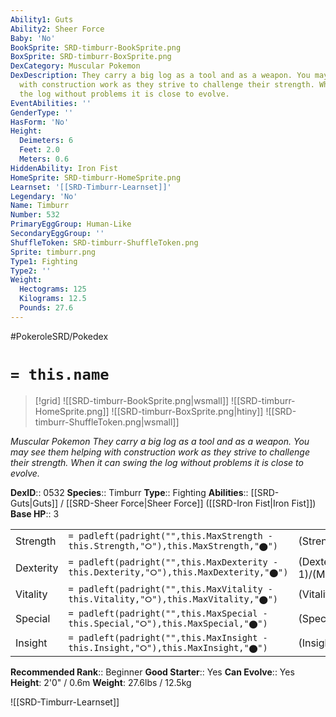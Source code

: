 ```yaml
---
Ability1: Guts
Ability2: Sheer Force
Baby: 'No'
BookSprite: SRD-timburr-BookSprite.png
BoxSprite: SRD-timburr-BoxSprite.png
DexCategory: Muscular Pokemon
DexDescription: They carry a big log as a tool and as a weapon. You may see them helping
  with construction work as they strive to challenge their strength. When it can swing
  the log without problems it is close to evolve.
EventAbilities: ''
GenderType: ''
HasForm: 'No'
Height:
  Deimeters: 6
  Feet: 2.0
  Meters: 0.6
HiddenAbility: Iron Fist
HomeSprite: SRD-timburr-HomeSprite.png
Learnset: '[[SRD-Timburr-Learnset]]'
Legendary: 'No'
Name: Timburr
Number: 532
PrimaryEggGroup: Human-Like
SecondaryEggGroup: ''
ShuffleToken: SRD-timburr-ShuffleToken.png
Sprite: timburr.png
Type1: Fighting
Type2: ''
Weight:
  Hectograms: 125
  Kilograms: 12.5
  Pounds: 27.6
---
```


#PokeroleSRD/Pokedex

# `= this.name`

> [!grid]
> ![[SRD-timburr-BookSprite.png|wsmall]]
> ![[SRD-timburr-HomeSprite.png]]
> ![[SRD-timburr-BoxSprite.png|htiny]]
> ![[SRD-timburr-ShuffleToken.png|wsmall]]


*Muscular Pokemon*
*They carry a big log as a tool and as a weapon. You may see them helping with construction work as they strive to challenge their strength. When it can swing the log without problems it is close to evolve.*

**DexID**:: 0532
**Species**:: Timburr
**Type**:: Fighting
**Abilities**:: [[SRD-Guts|Guts]] / [[SRD-Sheer Force|Sheer Force]] ([[SRD-Iron Fist|Iron Fist]])
**Base HP**:: 3

|           |                                                                                        |                                          |
| --------- | -------------------------------------------------------------------------------------- | ---------------------------------------- |
| Strength  | `= padleft(padright("",this.MaxStrength - this.Strength,"⭘"),this.MaxStrength,"⬤")`    | (Strength::2)/(MaxStrength::5)   |
| Dexterity | `= padleft(padright("",this.MaxDexterity - this.Dexterity,"⭘"),this.MaxDexterity,"⬤")` | (Dexterity:: 1)/(MaxDexterity::3) |
| Vitality  | `= padleft(padright("",this.MaxVitality - this.Vitality,"⭘"),this.MaxVitality,"⬤")`    | (Vitality::2)/(MaxVitality::4)   |
| Special   | `= padleft(padright("",this.MaxSpecial - this.Special,"⭘"),this.MaxSpecial,"⬤")`       | (Special::1)/(MaxSpecial::3)     |
| Insight   | `= padleft(padright("",this.MaxInsight - this.Insight,"⭘"),this.MaxInsight,"⬤")`       | (Insight::1)/(MaxInsight::3)     |


**Recommended Rank**:: Beginner
**Good Starter**:: Yes
**Can Evolve**:: Yes
**Height**: 2'0" / 0.6m
**Weight**: 27.6lbs / 12.5kg

![[SRD-Timburr-Learnset]]